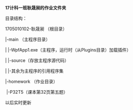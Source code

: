 **17计科一班耿晟昶的作业文件夹**

目录结构：

1705010102-耿晟昶   （根目录）

|-main    （主程序目录）

|   |-WpfApp1.exe（主程序，运行时（从Plugins目录）加载插件）

|   |-source（存放主程序源代码）

|   |-其余为主程序的引用程序集

|-homework （作业目录）

​     |-P32T5（课本第32页第五题）



以后实时更新
